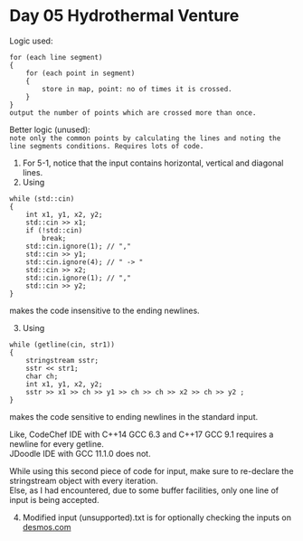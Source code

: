 <h1>Day 05 Hydrothermal Venture</h1>

Logic used: 
```
for (each line segment)
{
	for (each point in segment)
	{
		store in map, point: no of times it is crossed.
	}
}
output the number of points which are crossed more than once.
```
Better logic (unused): <br />
`note only the common points by calculating the lines and noting the line segments conditions. Requires lots of code.`

1. For 5-1, notice that the input contains horizontal, vertical and diagonal lines.
2. Using
```
while (std::cin) 
{
	int x1, y1, x2, y2;
	std::cin >> x1;
	if (!std::cin)
		break;
	std::cin.ignore(1); // ","
	std::cin >> y1;
	std::cin.ignore(4); // " -> "
	std::cin >> x2;
	std::cin.ignore(1); // ","
	std::cin >> y2;
}
```

makes the code insensitive to the ending newlines.

3. Using 
```
while (getline(cin, str1))
{
    stringstream sstr;
    sstr << str1;
    char ch;
    int x1, y1, x2, y2;
    sstr >> x1 >> ch >> y1 >> ch >> ch >> x2 >> ch >> y2 ;
}
```
makes the code sensitive to ending newlines in the standard input.

Like, CodeChef IDE with C++14 GCC 6.3 and C++17 GCC 9.1 requires a newline for every getline.
<br />JDoodle IDE with GCC 11.1.0 does not.

While using this second piece of code for input, make sure to re-declare the stringstream object with every iteration. 
<br />Else, as I had encountered, due to some buffer facilities, only one line of input is being accepted.

4. Modified input (unsupported).txt is for optionally checking the inputs on [desmos.com](https://www.desmos.com/calculator)
